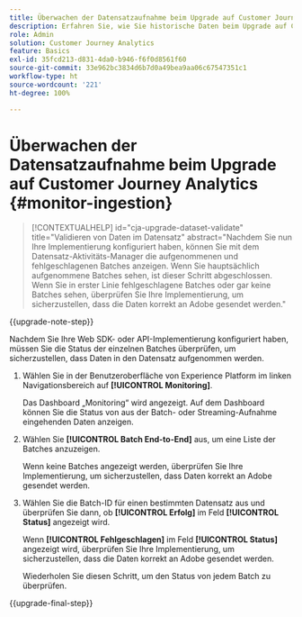 ```yaml
---
title: Überwachen der Datensatzaufnahme beim Upgrade auf Customer Journey Analytics
description: Erfahren Sie, wie Sie historische Daten beim Upgrade auf Customer Journey Analytics überwachen können
role: Admin
solution: Customer Journey Analytics
feature: Basics
exl-id: 35fcd213-d831-4da0-b946-f6f0d8561f60
source-git-commit: 33e962bc3834d6b7d0a49bea9aa06c67547351c1
workflow-type: ht
source-wordcount: '221'
ht-degree: 100%

---
```


# Überwachen der Datensatzaufnahme beim Upgrade auf Customer Journey Analytics {#monitor-ingestion}

<!-- markdownlint-disable MD034 -->

>[!CONTEXTUALHELP]
>id="cja-upgrade-dataset-validate"
>title="Validieren von Daten im Datensatz"
>abstract="Nachdem Sie nun Ihre Implementierung konfiguriert haben, können Sie mit dem Datensatz-Aktivitäts-Manager die aufgenommenen und fehlgeschlagenen Batches anzeigen. Wenn Sie hauptsächlich aufgenommene Batches sehen, ist dieser Schritt abgeschlossen. Wenn Sie in erster Linie fehlgeschlagene Batches oder gar keine Batches sehen, überprüfen Sie Ihre Implementierung, um sicherzustellen, dass die Daten korrekt an Adobe gesendet werden."

<!-- markdownlint-enable MD034 -->

{{upgrade-note-step}}

<!-- Should we single source this instead of duplicate it? The following steps were copied from: /help/data-ingestion/aepwebsdk.md-->

Nachdem Sie Ihre Web SDK- oder API-Implementierung konfiguriert haben, müssen Sie die Status der einzelnen Batches überprüfen, um sicherzustellen, dass Daten in den Datensatz aufgenommen werden.

1. Wählen Sie in der Benutzeroberfläche von Experience Platform im linken Navigationsbereich auf **[!UICONTROL Monitoring]**.

   Das Dashboard „Monitoring“ wird angezeigt. Auf dem Dashboard können Sie die Status von aus der Batch- oder Streaming-Aufnahme eingehenden Daten anzeigen.

   <!-- insert screenshot -->

1. Wählen Sie **[!UICONTROL Batch End-to-End]** aus, um eine Liste der Batches anzuzeigen.

   Wenn keine Batches angezeigt werden, überprüfen Sie Ihre Implementierung, um sicherzustellen, dass Daten korrekt an Adobe gesendet werden.

   <!-- insert screenshot -->

1. Wählen Sie die Batch-ID für einen bestimmten Datensatz aus und überprüfen Sie dann, ob **[!UICONTROL Erfolg]** im Feld **[!UICONTROL Status]** angezeigt wird.

   Wenn **[!UICONTROL Fehlgeschlagen]** im Feld **[!UICONTROL Status]** angezeigt wird, überprüfen Sie Ihre Implementierung, um sicherzustellen, dass die Daten korrekt an Adobe gesendet werden.

   Wiederholen Sie diesen Schritt, um den Status von jedem Batch zu überprüfen.

{{upgrade-final-step}}

